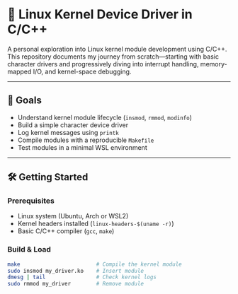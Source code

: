 # 🧪 Linux Kernel Device Driver in C/C++

A personal exploration into Linux kernel module development using C/C++. This repository documents my journey from scratch—starting with basic character drivers and progressively diving into interrupt handling, memory-mapped I/O, and kernel-space debugging.

---

## 📌 Goals

- Understand kernel module lifecycle (`insmod`, `rmmod`, `modinfo`)
- Build a simple character device driver
- Log kernel messages using `printk`
- Compile modules with a reproducible `Makefile`
- Test modules in a minimal WSL environment

---

## 🛠️ Getting Started

### Prerequisites

- Linux system (Ubuntu, Arch or WSL2)
- Kernel headers installed (`linux-headers-$(uname -r)`)
- Basic C/C++ compiler (`gcc`, `make`)

### Build & Load

```bash
make           				# Compile the kernel module
sudo insmod my_driver.ko   	# Insert module
dmesg | tail   				# Check kernel logs
sudo rmmod my_driver       	# Remove module
